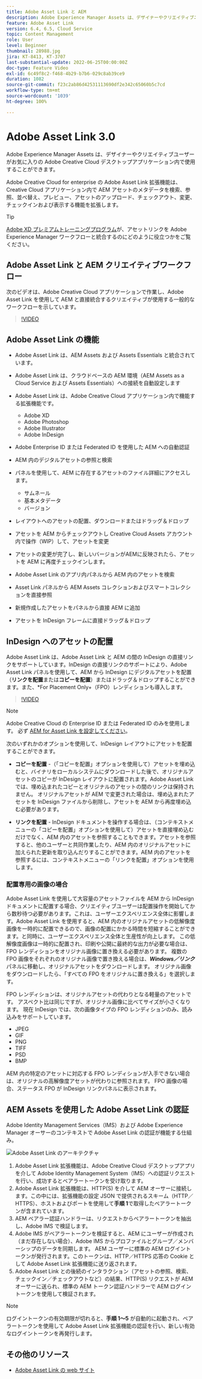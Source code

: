 ```yaml
---
title: Adobe Asset Link と AEM
description: Adobe Experience Manager Assets は、デザイナーやクリエイティブユーザーがお気に入りの Adobe Creative Cloud デスクトップアプリケーション内で使用することができます。Adobe Creative Cloud for enterprise の Adobe Asset Link 拡張機能は、Adobe XD、Photoshop、InDesign、Illustrator などの Creative Cloud ツール内で AEM アセットのメタデータを検索、参照、並べ替え、プレビュー、アセットのアップロード、チェックアウト、変更、チェックインおよび表示する機能を拡張します。
feature: Adobe Asset Link
version: 6.4, 6.5, Cloud Service
topic: Content Management
role: User
level: Beginner
thumbnail: 28988.jpg
jira: KT-8413, KT-3707
last-substantial-update: 2022-06-25T00:00:00Z
doc-type: Feature Video
exl-id: 6c49f8c2-f468-4b29-b7b6-029c8ab39ce9
duration: 1082
source-git-commit: f23c2ab86d42531113690df2e342c65060b5c7cd
workflow-type: tm+mt
source-wordcount: '1039'
ht-degree: 100%

---
```


# Adobe Asset Link 3.0

Adobe Experience Manager Assets は、デザイナーやクリエイティブユーザーがお気に入りの Adobe Creative Cloud デスクトップアプリケーション内で使用することができます。

Adobe Creative Cloud for enterprise の Adobe Asset Link 拡張機能は、Creative Cloud アプリケーション内で AEM アセットのメタデータを検索、参照、並べ替え、プレビュー、アセットのアップロード、チェックアウト、変更、チェックインおよび表示する機能を拡張します。

>[!TIP]
>
> [Adobe XD プレミアムトレーニングプログラム](https://helpx.adobe.com/jp/support/xd.html)が、アセットリンクを Adobe Experience Manager ワークフローと統合するのにどのように役立つかをご覧ください。

## Adobe Asset Link と AEM クリエイティブワークフロー

次のビデオは、Adobe Creative Cloud アプリケーションで作業し、Adobe Asset Link を使用して AEM と直接統合するクリエイティブが使用する一般的なワークフローを示しています。

>[!VIDEO](https://video.tv.adobe.com/v/335927?quality=12&learn=on)

## Adobe Asset Link の機能

+ Adobe Asset Link は、AEM Assets および Assets Essentials と統合されています。
+ Adobe Asset Link は、クラウドベースの AEM 環境（AEM Assets as a Cloud Service および Assets Essentials）への接続を自動設定します
+ Adobe Asset Link は、Adobe Creative Cloud アプリケーション内で機能する拡張機能です。

   + Adobe XD
   + Adobe Photoshop
   + Adobe Illustrator
   + Adobe InDesign

+ Adobe Enterprise ID または Federated ID を使用した AEM への自動認証
+ AEM 内のデジタルアセットの参照と検索
+ パネルを使用して、AEM に存在するアセットのファイル詳細にアクセスします。
   + サムネール
   + 基本メタデータ
   + バージョン
+ レイアウトへのアセットの配置、ダウンロードまたはドラッグ＆ドロップ
+ アセットを AEM からチェックアウトし Creative Cloud Assets アカウント内で操作（WIP）して、アセットを変更
+ アセットの変更が完了し、新しいバージョンがAEMに反映されたら、アセットを AEM に再度チェックインします。
+ Adobe Asset Link のアプリ内パネルから AEM 内のアセットを検索
+ Asset Link パネルから AEM Assets コレクションおよびスマートコレクションを直接参照
+ 新規作成したアセットをパネルから直接 AEM に追加
+ アセットを InDesign フレームに直接ドラッグ＆ドロップ

## InDesign へのアセットの配置

Adobe Asset Link は、Adobe Asset Link と AEM の間の InDesign の直接リンクをサポートしています。InDesign の直接リンクのサポートにより、Adobe Asset Link パネルを使用して、AEM から InDesign にデジタルアセットを配置（__リンクを配置__&#x200B;または&#x200B;__コピーを配置__）またはドラッグ＆ドロップすることができます。また、*For Placement Only+（FPO）レンディションも導入します。

>[!VIDEO](https://video.tv.adobe.com/v/28988?quality=12&learn=on)

>[!NOTE]
>
>Adobe Creative Cloud の Enterprise ID または Federated ID のみを使用します。 必ず [AEM for Asset Link を設定してください](https://helpx.adobe.com/jp/enterprise/using/adobe-asset-link.html)。

次のいずれかのオプションを使用して、InDesign レイアウトにアセットを配置することができます。

+ **コピーを配置** -（「コピーを配置」オプションを使用して）アセットを埋め込むと、バイナリをローカルシステムにダウンロードした後で、オリジナルアセットのコピーが InDesign レイアウトに配置されます。Adobe Asset Link では、埋め込まれたコピーとオリジナルのアセットの間のリンクは保持されません。 オリジナルアセットが AEM で変更された場合は、埋め込まれたアセットを InDesign ファイルから削除し、アセットを AEM から再度埋め込む必要があります。

+ **リンクを配置** - InDesign ドキュメントを操作する場合は、（コンテキストメニューの「コピーを配置」オプションを使用して）アセットを直接埋め込むだけでなく、AEM 内のアセットを参照することもできます。アセットを参照すると、他のユーザーと共同作業したり、AEM 内のオリジナルアセットに加えられた更新を取り込んだりすることができます。AEM 内のアセットを参照するには、コンテキストメニューの「リンクを配置」オプションを使用します。

### 配置専用の画像の場合

Adobe Asset Link を使用して大容量のアセットファイルを AEM から InDesign ドキュメントに配置する場合、クリエイティブユーザーは配置操作を開始してから数秒待つ必要があります。これは、ユーザーエクスペリエンス全体に影響します。Adobe Asset Link を使用すると、AEM 内のオリジナルアセットの低解像度画像を一時的に配置できるので、画像の配置にかかる時間を短縮することができます。と同時に、ユーザーエクスペリエンス全体と生産性が向上します。 この低解像度画像は一時的に配置され、印刷や公開に最終的な出力が必要な場合は、FPO レンディションをオリジナル画像に置き換える必要があります。 複数の FPO 画像をそれぞれのオリジナル画像で置き換える場合は、**_Windows／リンク_**&#x200B;パネルに移動し、オリジナルアセットをダウンロードします。 オリジナル画像をダウンロードしたら、「すべての FPO をオリジナルに置き換える」を選択します。

FPO レンディションは、オリジナルアセットの代わりとなる軽量のアセットです。 アスペクト比は同じですが、オリジナル画像に比べてサイズが小さくなります。 現在 InDesign では、次の画像タイプの FPO レンディションのみ、読み込みをサポートしています。

+ JPEG
+ GIF
+ PNG
+ TIFF
+ PSD
+ BMP

AEM 内の特定のアセットに対応する FPO レンディションが入手できない場合は、オリジナルの高解像度アセットが代わりに参照されます。 FPO 画像の場合、ステータス FPO が InDesign リンクパネルに表示されます。

## AEM Assets を使用した Adobe Asset Link の認証

Adobe Identity Management Services（IMS）および Adobe Experience Manager オーサーのコンテキストで Adobe Asset Link の認証が機能する仕組み。

![Adobe Asset Link のアーキテクチャ](assets/adobe-asset-link-article-understand.png)

1. Adobe Asset Link 拡張機能は、Adobe Creative Cloud デスクトップアプリを介して Adobe Identity Management System（IMS）への認証リクエストを行い、成功するとベアラートークンを受け取ります。
1. Adobe Asset Link 拡張機能は、HTTP(S) を介して AEM オーサーに接続します。この中には、拡張機能の設定 JSON で提供されるスキーム（HTTP／HTTPS）、ホストおよびポートを使用して&#x200B;**手順 1**&#x200B;で取得したベアラートークンが含まれています。
1. AEM ベアラー認証ハンドラーは、リクエストからベアラートークンを抽出し、Adobe IMS で検証します。
1. Adobe IMS がベアラートークンを検証すると、AEM にユーザーが作成され（まだ存在しない場合）、Adobe IMS からプロファイルとグループ／メンバーシップのデータを同期します。 AEM ユーザーに標準の AEM ログイントークンが発行されます。このトークンは、HTTP／HTTPS 応答の Cookie として Adobe Asset Link 拡張機能に送り返されます。
1. Adobe Asset Link との後続のインタラクション（アセットの参照、検索、チェックイン／チェックアウトなど）の結果、HTTP(S) リクエストが AEM オーサーに送られ、標準の AEM トークン認証ハンドラーで AEM ログイントークンを使用して検証されます。

>[!NOTE]
>
>ログイントークンの有効期限が切れると、**手順 1～5** が自動的に起動され、ベアラートークンを使用して Adobe Asset Link 拡張機能の認証を行い、新しい有効なログイントークンを再発行します。

## その他のリソース

+ [Adobe Asset Link の web サイト](https://www.adobe.com/creativecloud/business/enterprise/adobe-asset-link.html)
